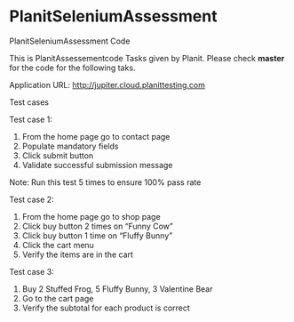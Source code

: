 # PlanitSeleniumAssessment
PlanitSeleniumAssessment Code

This is PlanitAssessementcode Tasks given by Planit.
Please check **master** for the code for the following taks.

Application URL: http://jupiter.cloud.planittesting.com

Test cases


Test case 1:

1.	From the home page go to contact page
2.	Populate mandatory fields
3.	Click submit button
4.	Validate successful submission message

Note: Run this test 5 times to ensure 100% pass rate

Test case 2:

1.	From the home page go to shop page
2.	Click buy button 2 times on “Funny Cow”
3.	Click buy button 1 time on “Fluffy Bunny”
4.	Click the cart menu
5.	Verify the items are in the cart


Test case 3: 


1.	Buy 2 Stuffed Frog, 5 Fluffy Bunny, 3 Valentine Bear
2.	Go to the cart page
3.	Verify the subtotal for each product is correct


